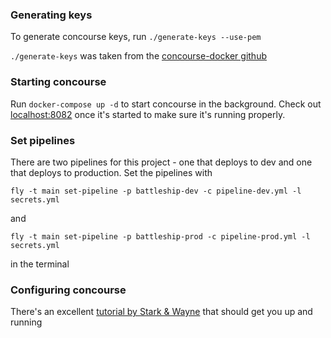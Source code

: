### Generating keys

To generate concourse keys, run `./generate-keys --use-pem`

`./generate-keys` was taken from the [concourse-docker github](https://github.com/concourse/concourse-docker/blob/master/generate-keys.sh)

### Starting concourse
Run `docker-compose up -d` to start concourse in the background. Check out [localhost:8082](http://localhost:8082) once it's started
to make sure it's running properly.

### Set pipelines
There are two pipelines for this project - one that deploys to dev and one that deploys to production. Set the pipelines with
```
fly -t main set-pipeline -p battleship-dev -c pipeline-dev.yml -l secrets.yml
```
and
```
fly -t main set-pipeline -p battleship-prod -c pipeline-prod.yml -l secrets.yml
```
in the terminal

### Configuring concourse
There's an excellent [tutorial by Stark & Wayne](https://concoursetutorial.com/) that should get you up and running 